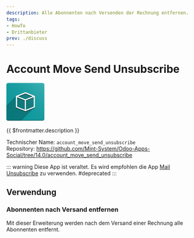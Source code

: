 ```yaml
---
description: Alle Abonnenten nach Versenden der Rechnung entfernen.
tags:
- HowTo
- Drittanbieter
prev: ./discuss
---
```

# Account Move Send Unsubscribe
![icon_oms_box](assets/icon_oms_box.png)

{{ $frontmatter.description }}
 
Technischer Name: `account_move_send_unsubscribe`\
Repository: <https://github.com/Mint-System/Odoo-Apps-Social/tree/14.0/account_move_send_unsubscribe>

::: warning
Diese App ist veraltet. Es wird empfohlen die App [Mail Unsubscribe](Mail%20Unsubscribe) zu verwenden.
#deprecated
:::

## Verwendung

### Abonnenten nach Versand entfernen

Mit dieser Erweiterung werden nach dem Versand einer Rechnung alle Abonnenten entfernt.